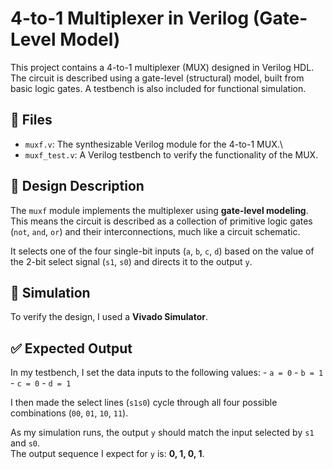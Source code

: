 # 4-to-1 Multiplexer in Verilog (Gate-Level Model)

This project contains a 4-to-1 multiplexer (MUX) designed in Verilog
HDL. The circuit is described using a gate-level (structural) model,
built from basic logic gates. A testbench is also included for
functional simulation.

## 📂 Files

-   `muxf.v`: The synthesizable Verilog module for the 4-to-1 MUX.\
-   `muxf_test.v`: A Verilog testbench to verify the functionality of
    the MUX.

## 📝 Design Description

The `muxf` module implements the multiplexer using **gate-level
modeling**. This means the circuit is described as a collection of
primitive logic gates (`not`, `and`, `or`) and their interconnections,
much like a circuit schematic.

It selects one of the four single-bit inputs (`a`, `b`, `c`, `d`) based
on the value of the 2-bit select signal (`s1`, `s0`) and directs it to
the output `y`.

## 🔬 Simulation

To verify the design, I used a **Vivado Simulator**.

## ✅ Expected Output

In my testbench, I set the data inputs to the following values: -
`a = 0` - `b = 1` - `c = 0` - `d = 1`

I then made the select lines (`s1s0`) cycle through all four possible
combinations (`00`, `01`, `10`, `11`).

As my simulation runs, the output `y` should match the input selected by
`s1` and `s0`.\
The output sequence I expect for `y` is: **0, 1, 0, 1**.
